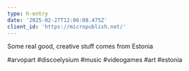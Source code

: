 ```yaml
---
type: h-entry
date: '2025-02-27T12:06:08.475Z'
client_id: 'https://micropublish.net/'
---
```

Some real good, creative stuff comes from Estonia

#arvopart #discoelysium #music #videogames #art #estonia
